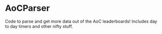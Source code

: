 # AoCParser

Code to parse and get more data out of the AoC leaderboards!
Includes day to day timers and other nifty stuff.
